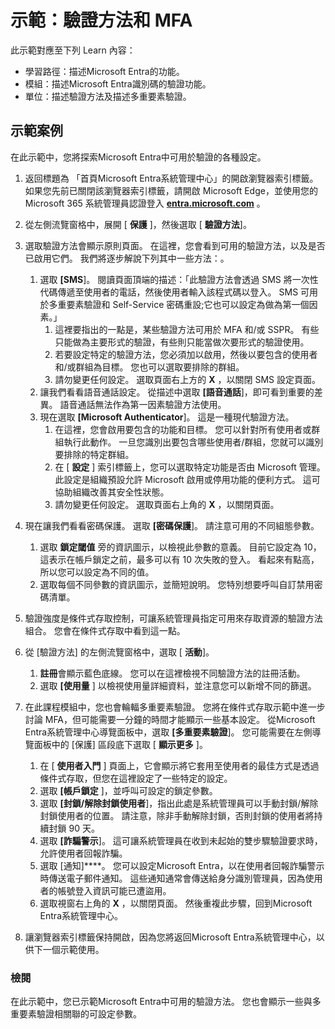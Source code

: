 <!---
---
示範：標題：「探索Microsoft Entra識別碼使用者設定」學習路徑/模組/單元：「學習路徑：描述Microsoft Entra的功能;課程模組 2：描述Microsoft Entra識別碼的驗證功能;單元 3：描述驗證方法和單元 4：描述多重要素驗證'
---
--->

# 示範：驗證方法和 MFA

此示範對應至下列 Learn 內容：

- 學習路徑：描述Microsoft Entra的功能。
- 模組：描述Microsoft Entra識別碼的驗證功能。
- 單位：描述驗證方法及描述多重要素驗證。

## 示範案例

在此示範中，您將探索Microsoft Entra中可用於驗證的各種設定。

1. 返回標題為 「首頁Microsoft Entra系統管理中心」的開啟瀏覽器索引標籤。  如果您先前已關閉該瀏覽器索引標籤，請開啟 Microsoft Edge，並使用您的 Microsoft 365 系統管理員認證登入 **[entra.microsoft.com](https://entra.microsoft.com)** 。

1. 從左側流覽窗格中，展開 [ **保護** ]，然後選取 [ **驗證方法**]。

1. 選取驗證方法會顯示原則頁面。  在這裡，您會看到可用的驗證方法，以及是否已啟用它們。  我們將逐步解說下列其中一些方法：。  
    1. 選取 **[SMS**]。  閱讀頁面頂端的描述：「此驗證方法會透過 SMS 將一次性代碼傳遞至使用者的電話，然後使用者輸入該程式碼以登入。 SMS 可用於多重要素驗證和 Self-Service 密碼重設;它也可以設定為做為第一個因素。」
        1. 這裡要指出的一點是，某些驗證方法可用於 MFA 和/或 SSPR。  有些只能做為主要形式的驗證，有些則只能當做次要形式的驗證使用。
        1. 若要設定特定的驗證方法，您必須加以啟用，然後以要包含的使用者和/或群組為目標。  您也可以選取要排除的群組。
        1. 請勿變更任何設定。  選取頁面右上方的 **X** ，以關閉 SMS 設定頁面。  
    1. 讓我們看看語音通話設定。  從描述中選取 **[語音通話**]，即可看到重要的差異。  語音通話無法作為第一因素驗證方法使用。
    1. 現在選取 **[Microsoft Authenticator**]。  這是一種現代驗證方法。  
        1. 在這裡，您會啟用要包含的功能和目標。  您可以針對所有使用者或群組執行此動作。 一旦您識別出要包含哪些使用者/群組，您就可以識別要排除的特定群組。  
        1. 在 [ **設定** ] 索引標籤上，您可以選取特定功能是否由 Microsoft 管理。 此設定是組織預設允許 Microsoft 啟用或停用功能的便利方式。 這可協助組織改善其安全性狀態。
        1. 請勿變更任何設定。 選取頁面右上角的 **X** ，以關閉頁面。
 
1. 現在讓我們看看密碼保護。 選取 **[密碼保護**]。  請注意可用的不同組態參數。  
    1. 選取 **鎖定閾值** 旁的資訊圖示，以檢視此參數的意義。  目前它設定為 10，這表示在帳戶鎖定之前，最多可以有 10 次失敗的登入。 看起來有點高，所以您可以設定為不同的值。
    1. 選取每個不同參數的資訊圖示，並簡短說明。  您特別想要呼叫自訂禁用密碼清單。

1. 驗證強度是條件式存取控制，可讓系統管理員指定可用來存取資源的驗證方法組合。 您會在條件式存取中看到這一點。

1. 從 [驗證方法] 的左側流覽窗格中，選取 [ **活動**]。
    1. **註冊**會顯示藍色底線。  您可以在這裡檢視不同驗證方法的註冊活動。
    1. 選取 **[使用量** ] 以檢視使用量詳細資料，並注意您可以新增不同的篩選。

1. 在此課程模組中，您也會輪輻多重要素驗證。 您將在條件式存取示範中進一步討論 MFA，但可能需要一分鐘的時間才能顯示一些基本設定。  從Microsoft Entra系統管理中心導覽面板中，選取 **[多重要素驗證**]。  您可能需要在左側導覽面板中的 [保護] 區段底下選取 [ **顯示更多** ]。
    1. 在 [ **使用者入門** ] 頁面上，它會顯示將它套用至使用者的最佳方式是透過條件式存取，但您在這裡設定了一些特定的設定。
    1. 選取 **[帳戶鎖定** ]，並呼叫可設定的鎖定參數。
    1. 選取 **[封鎖/解除封鎖使用者**]，指出此處是系統管理員可以手動封鎖/解除封鎖使用者的位置。  請注意，除非手動解除封鎖，否則封鎖的使用者將持續封鎖 90 天。
    1. 選取 **[詐騙警示**]。  這可讓系統管理員在收到未起始的雙步驟驗證要求時，允許使用者回報詐騙。
    1. 選取 [通知]****。  您可以設定Microsoft Entra，以在使用者回報詐騙警示時傳送電子郵件通知。 這些通知通常會傳送給身分識別管理員，因為使用者的帳號登入資訊可能已遭盜用。
    1. 選取視窗右上角的 **X** ，以關閉頁面。  然後重複此步驟，回到Microsoft Entra系統管理中心。

1. 讓瀏覽器索引標籤保持開啟，因為您將返回Microsoft Entra系統管理中心，以供下一個示範使用。

### 檢閱

在此示範中，您已示範Microsoft Entra中可用的驗證方法。  您也會顯示一些與多重要素驗證相關聯的可設定參數。

